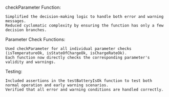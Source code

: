 checkParameter Function:

    Simplified the decision-making logic to handle both error and warning messages.
    Reduced cyclomatic complexity by ensuring the function has only a few decision branches.

Parameter Check Functions:

    Used checkParameter for all individual parameter checks (isTemperatureOk, isStateOfChargeOk, isChargeRateOk).
    Each function now directly checks the corresponding parameter's validity and warnings.

Testing:

    Included assertions in the testBatteryIsOk function to test both normal operation and early warning scenarios.
    Verified that all error and warning conditions are handled correctly.
